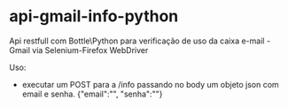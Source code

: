 # api-gmail-info-python
Api restfull com Bottle\Python para verificação de uso da caixa e-mail - Gmail via Selenium-Firefox WebDriver

Uso: 
 - executar um POST para a <url>/info passando no body um objeto json com email e senha. 
  {"email":"<e-mail>", "senha":"<pwd>"}
